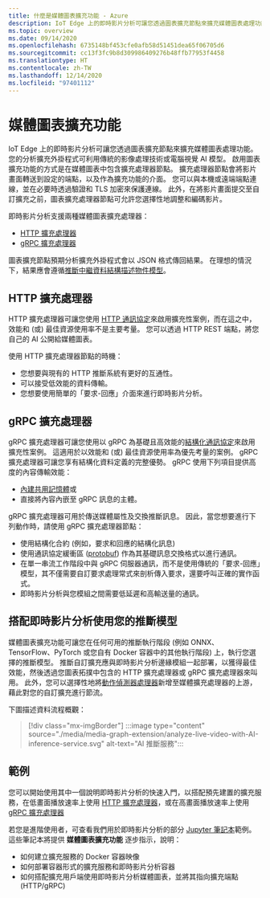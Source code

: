 ```yaml
---
title: 什麼是媒體圖表擴充功能 - Azure
description: IoT Edge 上的即時影片分析可讓您透過圖表擴充節點來擴充媒體圖表處理功能。
ms.topic: overview
ms.date: 09/14/2020
ms.openlocfilehash: 6735148bf453cfe0afb58d51451dea65f06705d6
ms.sourcegitcommit: cc13f3fc9b8d309986409276b48ffb77953f4458
ms.translationtype: HT
ms.contentlocale: zh-TW
ms.lasthandoff: 12/14/2020
ms.locfileid: "97401112"
---
```

# <a name="media-graph-extension"></a>媒體圖表擴充功能

IoT Edge 上的即時影片分析可讓您透過圖表擴充節點來擴充媒體圖表處理功能。 您的分析擴充外掛程式可利用傳統的影像處理技術或電腦視覺 AI 模型。 啟用圖表擴充功能的方式是在媒體圖表中包含擴充處理器節點。 擴充處理器節點會將影片畫面轉送到設定的端點，以及作為擴充功能的介面。 您可以與本機或遠端端點連線，並在必要時透過驗證和 TLS 加密來保護連線。 此外，在將影片畫面提交至自訂擴充之前，圖表擴充處理器節點可允許您選擇性地調整和編碼影片。 

即時影片分析支援兩種媒體圖表擴充處理器：

* [HTTP 擴充處理器](media-graph-concept.md#http-extension-processor)
* [gRPC 擴充處理器](media-graph-concept.md#grpc-extension-processor)

圖表擴充節點預期分析擴充外掛程式會以 JSON 格式傳回結果。 在理想的情況下，結果應會遵循[推斷中繼資料結構描述物件模型](https://review.docs.microsoft.com/en-us/azure/media-services/live-video-analytics-edge/inference-metadata-schema?branch=release-lva-dec-update)。

## <a name="http-extension-processor"></a>HTTP 擴充處理器

HTTP 擴充處理器可讓您使用 [HTTP 通訊協定](https://review.docs.microsoft.com/en-us/azure/media-services/live-video-analytics-edge/http-extension-protocol?branch=release-lva-dec-update)來啟用擴充性案例，而在這之中，效能和 (或) 最佳資源使用率不是主要考量。 您可以透過 HTTP REST 端點，將您自己的 AI 公開給媒體圖表。 

使用 HTTP 擴充處理器節點的時機：

* 您想要與現有的 HTTP 推斷系統有更好的互通性。
* 可以接受低效能的資料傳輸。
* 您想要使用簡單的「要求-回應」介面來進行即時影片分析。

## <a name="grpc-extension-processor"></a>gRPC 擴充處理器

gRPC 擴充處理器可讓您使用以 gRPC 為基礎且高效能的[結構化通訊協定](https://review.docs.microsoft.com/en-us/azure/media-services/live-video-analytics-edge/grpc-extension-protocol?branch=release-lva-dec-update)來啟用擴充性案例。 這適用於以效能和 (或) 最佳資源使用率為優先考量的案例。 gRPC 擴充處理器可讓您享有結構化資料定義的完整優勢。 gRPC 使用下列項目提供高度的內容傳輸效能：

* [內建共用記憶體](https://en.wikipedia.org/wiki/Shared_memory)或 
* 直接將內容內嵌至 gRPC 訊息的主體。 

gRPC 擴充處理器可用於傳送媒體屬性及交換推斷訊息。
因此，當您想要進行下列動作時，請使用 gRPC 擴充處理器節點：

* 使用結構化合約 (例如，要求和回應的結構化訊息)
* 使用通訊協定緩衝區 ([protobuf](https://developers.google.com/protocol-buffers)) 作為其基礎訊息交換格式以進行通訊。
* 在單一串流工作階段中與 gRPC 伺服器通訊，而不是使用傳統的「要求-回應」模型，其不僅需要自訂要求處理常式來剖析傳入要求，還要呼叫正確的實作函式。 
* 即時影片分析與您模組之間需要低延遲和高輸送量的通訊。

## <a name="use-your-inferencing-model-with-live-video-analytics"></a>搭配即時影片分析使用您的推斷模型

媒體圖表擴充功能可讓您在任何可用的推斷執行階段 (例如 ONNX、TensorFlow、PyTorch 或您自有 Docker 容器中的其他執行階段) 上，執行您選擇的推斷模型。 推斷自訂擴充應與即時影片分析邊緣模組一起部署，以獲得最佳效能，然後透過您圖表拓撲中包含的 HTTP 擴充處理器或 gRPC 擴充處理器來叫用。 此外，您可以選擇性地將[動作偵測器處理器](media-graph-concept.md#motion-detection-processor)新增至媒體擴充處理器的上游，藉此對您的自訂擴充進行節流。

下圖描述資料流程概觀：

> [!div class="mx-imgBorder"]
> :::image type="content" source="./media/media-graph-extension/analyze-live-video-with-AI-inference-service.svg" alt-text="AI 推斷服務":::

## <a name="samples"></a>範例

您可以開始使用其中一個說明即時影片分析的快速入門，以搭配預先建置的擴充服務，在低畫面播放速率上使用 [HTTP 擴充處理器](https://review.docs.microsoft.com/en-us/azure/media-services/live-video-analytics-edge/use-your-model-quickstart?branch=release-lva-dec-update&pivots=programming-language-csharp)，或在高畫面播放速率上使用 [gRPC 擴充處理器](https://review.docs.microsoft.com/en-us/azure/media-services/live-video-analytics-edge/analyze-live-video-use-your-grpc-model-quickstart?branch=release-lva-dec-update&pivots=programming-language-csharp)

若您是進階使用者，可查看我們用於即時影片分析的部分 [Jupyter 筆記本](https://github.com/Azure/live-video-analytics/blob/master/utilities/video-analysis/notebooks/readme.md)範例。 這些筆記本將提供 **媒體圖表擴充功能** 逐步指示，說明：

* 如何建立擴充服務的 Docker 容器映像
* 如何部署容器形式的擴充服務和即時影片分析容器
* 如何搭配擴充用戶端使用即時影片分析媒體圖表，並將其指向擴充端點 (HTTP/gRPC)
